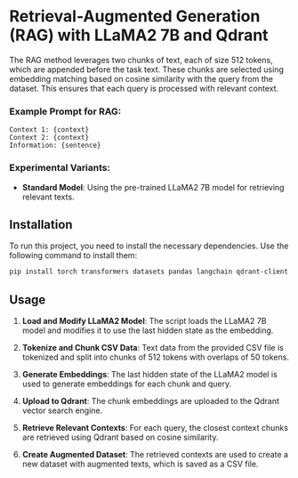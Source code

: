 
# Retrieval-Augmented Generation (RAG) with LLaMA2 7B and Qdrant

The RAG method leverages two chunks of text, each of size 512 tokens, which are appended before the task text. These chunks are selected using embedding matching based on cosine similarity with the query from the dataset. This ensures that each query is processed with relevant context.

### Example Prompt for RAG:
```
Context 1: {context}
Context 2: {context}
Information: {sentence}
```

### Experimental Variants:
- **Standard Model**: Using the pre-trained LLaMA2 7B model for retrieving relevant texts.

## Installation

To run this project, you need to install the necessary dependencies. Use the following command to install them:

```bash
pip install torch transformers datasets pandas langchain qdrant-client
```

## Usage

1. **Load and Modify LLaMA2 Model**: The script loads the LLaMA2 7B model and modifies it to use the last hidden state as the embedding.

2. **Tokenize and Chunk CSV Data**: Text data from the provided CSV file is tokenized and split into chunks of 512 tokens with overlaps of 50 tokens.

3. **Generate Embeddings**: The last hidden state of the LLaMA2 model is used to generate embeddings for each chunk and query.

4. **Upload to Qdrant**: The chunk embeddings are uploaded to the Qdrant vector search engine.

5. **Retrieve Relevant Contexts**: For each query, the closest context chunks are retrieved using Qdrant based on cosine similarity.

6. **Create Augmented Dataset**: The retrieved contexts are used to create a new dataset with augmented texts, which is saved as a CSV file.
